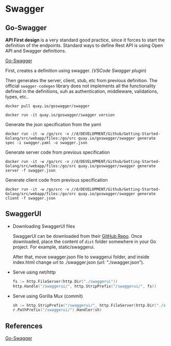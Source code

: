# Swagger

## Go-Swagger

**API First design** is a very standard good practice, since it forces to start the definition of the endpoints. 
Standard ways to define Rest API is using Open API and Swagger definitions.

[Go-Swagger](https://github.com/go-swagger/go-swagger)

First, creates a definition using swagger. (*VSCode Swagger plugin*)

Then generates the server, client, stub, etc from previous definition. The official ``swagger-codegen`` library does not implements all the functionality defined in the definitions, suh as authentication, middleware, validations, types, etc..

    docker pull quay.io/goswagger/swagger

    docker run -it quay.io/goswagger/swagger version

Generate the json specification from the yaml

    docker run -it -w /go/src -v //d/DEVELOPMENT/Github/Getting-Started-Golang/src/webapp/files:/go/src quay.io/goswagger/swagger generate spec -i swagger.yaml -o swagger.json

Generate server code from previous specification

    docker run -it -w /go/src -v //d/DEVELOPMENT/Github/Getting-Started-Golang/src/webapp/files:/go/src quay.io/goswagger/swagger generate server -f swagger.json

Generate client code from previous specification

    docker run -it -w /go/src -v //d/DEVELOPMENT/Github/Getting-Started-Golang/src/webapp/files:/go/src quay.io/goswagger/swagger generate client -f swagger.json

## SwaggerUI

- Downloading SwaggerUI files

  SwaggerUI can be downloaded from their [GitHub Repo](https://github.com/swagger-api/swagger-ui). 
  Once downloaded, place the content of ``dist`` folder somewhere in your Go project. For example, static/swaggerui.

  After that, move swagger.json file to swaggerui folder, and inside index.html change url to ./swagger.json (url: "./swagger.json").

- Serve using net/http

    ```go
    fs := http.FileServer(http.Dir("./swaggerui"))
    http.Handle("/swaggerui/", http.StripPrefix("/swaggerui/", fs))
    ```

- Serve using Gorilla Mux (commit)

    ```go
    sh := http.StripPrefix("/swaggerui/", http.FileServer(http.Dir("./swaggerui/")))
    r.PathPrefix("/swaggerui/").Handler(sh)
    ```

## References

[Go-Swagger](https://github.com/go-swagger/go-swagger)